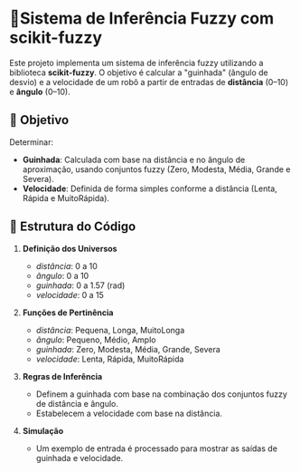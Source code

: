 # 🤖Sistema de Inferência Fuzzy com scikit-fuzzy

Este projeto implementa um sistema de inferência fuzzy utilizando a biblioteca **scikit-fuzzy**. O objetivo é calcular a "guinhada" (ângulo de desvio) e a velocidade de um robô a partir de entradas de **distância** (0–10) e **ângulo** (0–10).

## 🎯 Objetivo

Determinar:
- **Guinhada**: Calculada com base na distância e no ângulo de aproximação, usando conjuntos fuzzy (Zero, Modesta, Média, Grande e Severa).
- **Velocidade**: Definida de forma simples conforme a distância (Lenta, Rápida e MuitoRápida).

## 🚧 Estrutura do Código

1. **Definição dos Universos**  
   - *distância*: 0 a 10  
   - *ângulo*: 0 a 10  
   - *guinhada*: 0 a 1.57 (rad)  
   - *velocidade*: 0 a 15

2. **Funções de Pertinência**  
   - *distância*: Pequena, Longa, MuitoLonga  
   - *ângulo*: Pequeno, Médio, Amplo  
   - *guinhada*: Zero, Modesta, Média, Grande, Severa  
   - *velocidade*: Lenta, Rápida, MuitoRápida

3. **Regras de Inferência**  
   - Definem a guinhada com base na combinação dos conjuntos fuzzy de distância e ângulo.  
   - Estabelecem a velocidade com base na distância.

4. **Simulação**  
   - Um exemplo de entrada é processado para mostrar as saídas de guinhada e velocidade.